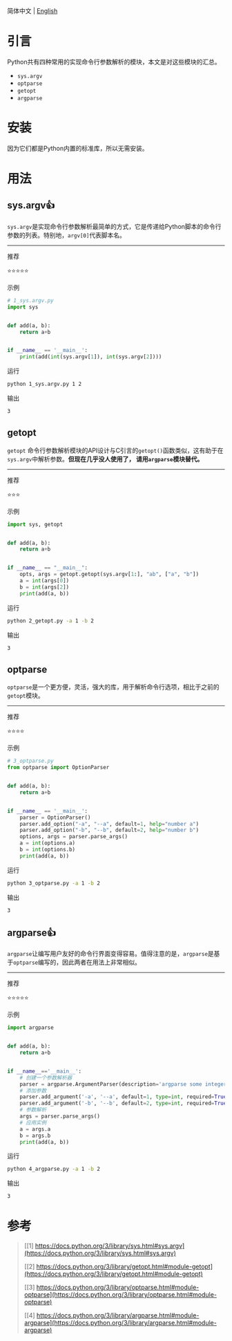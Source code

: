简体中文 | [English](/README.md)
# 引言
Python共有四种常用的实现命令行参数解析的模块，本文是对这些模块的汇总。
- `sys.argv`
- `optparse`
- `getopt`
- `argparse`
# 安装
因为它们都是Python内置的标准库，所以无需安装。
# 用法
## sys.argv👍
`sys.argv`是实现命令行参数解析最简单的方式，它是传递给Python脚本的命令行参数的列表。特别地，`argv[0]`代表脚本名。

---
推荐

⭐⭐⭐⭐⭐

示例
```python
# 1_sys.argv.py
import sys


def add(a, b):
    return a+b


if __name__ == '__main__':
    print(add(int(sys.argv[1]), int(sys.argv[2])))
```
运行
```bash
python 1_sys.argv.py 1 2
```
输出
```bash
3
```
## getopt
`getopt` 命令行参数解析模块的API设计与C引言的`getopt()`函数类似，这有助于在`sys.argv`中解析参数。**但现在几乎没人使用了， 请用`argparse`模块替代。**

---
推荐

⭐⭐⭐

示例
```python
import sys, getopt


def add(a, b):
    return a+b


if __name__ == "__main__":
    opts, args = getopt.getopt(sys.argv[1:], "ab", ["a", "b"])
    a = int(args[0])
    b = int(args[2])
    print(add(a, b))
```
运行
```bash
python 2_getopt.py -a 1 -b 2
```
输出
```bash
3
```
## optparse
`optparse`是一个更方便，灵活，强大的库，用于解析命令行选项，相比于之前的`getopt`模块。

---
推荐

⭐⭐⭐⭐

示例
```python
# 3_optparse.py
from optparse import OptionParser


def add(a, b):
    return a+b


if __name__ == '__main__':
    parser = OptionParser()
    parser.add_option("-a", "--a", default=1, help="number a")
    parser.add_option("-b", "--b", default=2, help="number b")
    options, args = parser.parse_args()
    a = int(options.a)
    b = int(options.b)
    print(add(a, b))
```
运行
```bash
python 3_optparse.py -a 1 -b 2
```
输出
```bash
3
```
## argparse👍
`argparse`让编写用户友好的命令行界面变得容易。值得注意的是，`argparse`是基于`optparse`编写的，因此两者在用法上非常相似。

---
推荐

⭐⭐⭐⭐⭐

示例
```python
import argparse


def add(a, b):
    return a+b


if __name__=='__main__':
    # 创建一个参数解析器
    parser = argparse.ArgumentParser(description='argparse some integers.')
    # 添加参数
    parser.add_argument('-a', '--a', default=1, type=int, required=True, help='number a')
    parser.add_argument('-b', '--b', default=2, type=int, required=True, help='number b')
    # 参数解析
    args = parser.parse_args()
    # 应用实例
    a = args.a
    b = args.b
    print(add(a, b))
```
运行
```bash
python 4_argparse.py -a 1 -b 2
```
输出
```bash
3
```
# 参考
> [[1] https://docs.python.org/3/library/sys.html#sys.argv](https://docs.python.org/3/library/sys.html#sys.argv)
> 
> [[2] https://docs.python.org/3/library/getopt.html#module-getopt](https://docs.python.org/3/library/getopt.html#module-getopt)
>
> [[3] https://docs.python.org/3/library/optparse.html#module-optparse](https://docs.python.org/3/library/optparse.html#module-optparse)
>
> [[4] https://docs.python.org/3/library/argparse.html#module-argparse](https://docs.python.org/3/library/argparse.html#module-argparse)
